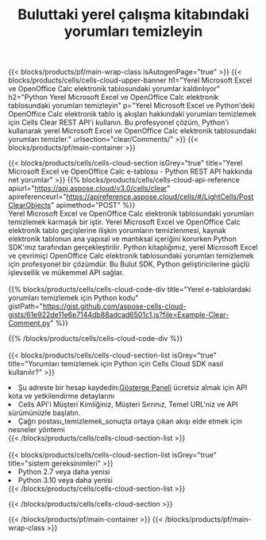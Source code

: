 ﻿---
title:  Buluttaki yerel çalışma kitabındaki yorumları temizleyin
description:  Microsoft Excel ve OpenOffice Calc hakkındaki yorumları temizlemek için Bulut API'leri ve SDK'lar. Cells Cloud API tarafından yerel e-tablolarla ilgili net yorumlar. SDK, çeşitli geliştirme dillerini destekler. Bunlar arasında Android, C#, Go, Java, NodeJS, Perl, PHP, Python, Ruby ve Swift bulunur.
---
{{< blocks/products/pf/main-wrap-class isAutogenPage="true" >}}
{{< blocks/products/cells/cells-cloud-upper-banner h1="Yerel Microsoft Excel ve OpenOffice Calc elektronik tablosundaki yorumlar kaldırılıyor" h2="Python Yerel Microsoft Excel ve OpenOffice Calc elektronik tablosundaki yorumları temizleyin" p="Yerel Microsoft Excel ve Python\'deki OpenOffice Calc elektronik tablo iş akışları hakkındaki yorumları temizlemek için Cells Clear REST API\'i kullanın. Bu profesyonel çözüm, Python\'i kullanarak yerel Microsoft Excel ve OpenOffice Calc elektronik tablosundaki yorumları temizler." urlsection="clear/Comments/" >}}
{{< blocks/products/pf/main-container >}}

{{< blocks/products/cells/cells-cloud-section isGrey="true" title="Yerel Microsoft Excel ve OpenOffice Calc e-tablosu - Python REST API hakkında net yorumlar" >}}
{{% blocks/products/cells/cells-cloud-api-reference apiurl="https://api.aspose.cloud/v3.0/cells/clear" apireferenceurl="https://apireference.aspose.cloud/cells/#/LightCells/PostClearObjects" apimethod="POST" %}}
<br/>
Yerel Microsoft Excel ve OpenOffice Calc elektronik tablosundaki yorumları temizlemek karmaşık bir iştir. Yerel Microsoft Excel ve OpenOffice Calc elektronik tablo geçişlerine ilişkin yorumların temizlenmesi, kaynak elektronik tablonun ana yapısal ve mantıksal içeriğini korurken Python SDK'mız tarafından gerçekleştirilir. Python kitaplığımız, yerel Microsoft Excel ve çevrimiçi OpenOffice Calc elektronik tablosundaki yorumları temizlemek için profesyonel bir çözümdür. Bu Bulut SDK, Python geliştiricilerine güçlü işlevsellik ve mükemmel API sağlar.
<br/>
<br/>
{{% blocks/products/cells/cells-cloud-code-div title="Yerel e-tablolardaki yorumları temizlemek için Python kodu" gistPath="https://gist.github.com/aspose-cells-cloud-gists/61e922de11e6e7144db88adcad6501c1.js?file=Example-Clear-Comment.py" %}}
  
{{% /blocks/products/cells/cells-cloud-code-div %}}
<br/>
<br/>
{{< blocks/products/cells/cells-cloud-section-list isGrey="true" title="Yorumları temizlemek için Python için Cells Cloud SDK nasıl kullanılır?" >}}
<li> Şu adreste bir hesap kaydedin:<a href="https://dashboard.aspose.cloud/">Gösterge Paneli</a> ücretsiz almak için API kota ve yetkilendirme detaylarını</li>
<li>Cells API'i Müşteri Kimliğiniz, Müşteri Sırrınız, Temel URL'niz ve API sürümünüzle başlatın.</li>
<li>Çağrı postası_temizlemek_sonuçta ortaya çıkan akışı elde etmek için nesneler yöntemi</li>
{{< /blocks/products/cells/cells-cloud-section-list >}}
<br/>
<br/>
{{< blocks/products/cells/cells-cloud-section-list isGrey="true" title="sistem gereksinimleri" >}}
<li>Python 2.7 veya daha yenisi</li>
<li>Python 3.10 veya daha yenisi</li>
{{< /blocks/products/cells/cells-cloud-section-list >}}

{{< /blocks/products/cells/cells-cloud-section >}}

{{< /blocks/products/pf/main-container >}}
{{< /blocks/products/pf/main-wrap-class >}}
